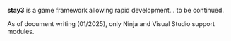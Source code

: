 **stay3** is a game framework allowing rapid development... to be continued.

As of document writing (01/2025), only Ninja and Visual Studio support modules.